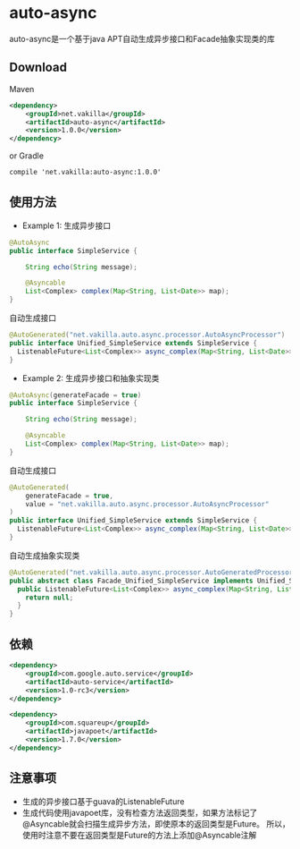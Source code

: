# auto-async
auto-async是一个基于java APT自动生成异步接口和Facade抽象实现类的库

## Download
Maven
```xml
<dependency>
    <groupId>net.vakilla</groupId>
    <artifactId>auto-async</artifactId>
    <version>1.0.0</version>
</dependency>
```
or Gradle
```xml
compile 'net.vakilla:auto-async:1.0.0'
```

## 使用方法

* Example 1: 生成异步接口

```java
@AutoAsync
public interface SimpleService {

    String echo(String message);

    @Asyncable
    List<Complex> complex(Map<String, List<Date>> map);
}
```
自动生成接口

```java
@AutoGenerated("net.vakilla.auto.async.processor.AutoAsyncProcessor")
public interface Unified_SimpleService extends SimpleService {
  ListenableFuture<List<Complex>> async_complex(Map<String, List<Date>> map);
}
```

* Example 2: 生成异步接口和抽象实现类

```java
@AutoAsync(generateFacade = true)
public interface SimpleService {

    String echo(String message);

    @Asyncable
    List<Complex> complex(Map<String, List<Date>> map);
}
```
自动生成接口

```java
@AutoGenerated(
    generateFacade = true,
    value = "net.vakilla.auto.async.processor.AutoAsyncProcessor"
)
public interface Unified_SimpleService extends SimpleService {
  ListenableFuture<List<Complex>> async_complex(Map<String, List<Date>> map);
}
```
自动生成抽象实现类

```java
@AutoGenerated("net.vakilla.auto.async.processor.AutoGeneratedProcessor")
public abstract class Facade_Unified_SimpleService implements Unified_SimpleService {
  public ListenableFuture<List<Complex>> async_complex(Map<String, List<Date>> map) {
    return null;
  }
}
```


## 依赖
```xml
<dependency>
    <groupId>com.google.auto.service</groupId>
    <artifactId>auto-service</artifactId>
    <version>1.0-rc3</version>
</dependency>

<dependency>
    <groupId>com.squareup</groupId>
    <artifactId>javapoet</artifactId>
    <version>1.7.0</version>
</dependency>
```

## 注意事项
* 生成的异步接口基于guava的ListenableFuture
* 生成代码使用javapoet库，没有检查方法返回类型，如果方法标记了@Asyncable就会扫描生成异步方法，即使原本的返回类型是Future。
所以，使用时注意不要在返回类型是Future的方法上添加@Asyncable注解